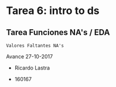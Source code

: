 # Tarea 6: __intro to ds__
## Tarea Funciones NA's / EDA

`Valores Faltantes NA's`

Avance 27-10-2017

* Ricardo Lastra 

* 160167

